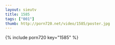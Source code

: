 ```yaml
--- 
layout: sieutv
title: 1585
tags: ["001"]
thumb: http://porn720.net/video/1585/poster.jpg
---
```

{% include porn720 key="1585" %} 
